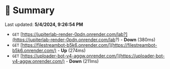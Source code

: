 # 📖 Summary
Last updated: **5/4/2024, 9:26:54 PM**

- `GET` [https://jupiterlab-render-0pdn.onrender.com/lab?](https://jupiterlab-render-0pdn.onrender.com/lab?) - **Down** (380ms)
- `GET` [https://filestreambot-b5k6.onrender.com/](https://filestreambot-b5k6.onrender.com/) - **Up** (274ms)
- `GET` [https://uploader-bot-v4-aggw.onrender.com/](https://uploader-bot-v4-aggw.onrender.com/) - **Down** (211ms)
